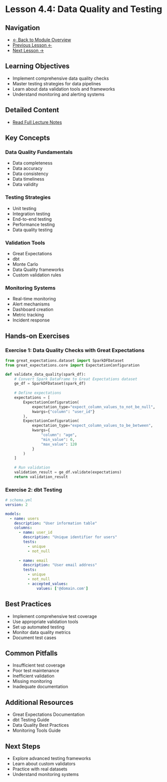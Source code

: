 # Lesson 4.4: Data Quality and Testing

## Navigation
- [← Back to Module Overview](./README.md)
- [Previous Lesson ←](./4.3-etl-pipeline-development.md)
- [Next Lesson →](./4.5-advanced-data-formats.md)

## Learning Objectives
- Implement comprehensive data quality checks
- Master testing strategies for data pipelines
- Learn about data validation tools and frameworks
- Understand monitoring and alerting systems

## Detailed Content
- [Read Full Lecture Notes](./lectures/lesson-4-4.md)

## Key Concepts

### Data Quality Fundamentals
- Data completeness
- Data accuracy
- Data consistency
- Data timeliness
- Data validity

### Testing Strategies
- Unit testing
- Integration testing
- End-to-end testing
- Performance testing
- Data quality testing

### Validation Tools
- Great Expectations
- dbt
- Monte Carlo
- Data Quality frameworks
- Custom validation rules

### Monitoring Systems
- Real-time monitoring
- Alert mechanisms
- Dashboard creation
- Metric tracking
- Incident response

## Hands-on Exercises

### Exercise 1: Data Quality Checks with Great Expectations
```python
from great_expectations.dataset import SparkDFDataset
from great_expectations.core import ExpectationConfiguration

def validate_data_quality(spark_df):
    # Convert Spark DataFrame to Great Expectations dataset
    ge_df = SparkDFDataset(spark_df)
    
    # Define expectations
    expectations = [
        ExpectationConfiguration(
            expectation_type="expect_column_values_to_not_be_null",
            kwargs={"column": "user_id"}
        ),
        ExpectationConfiguration(
            expectation_type="expect_column_values_to_be_between",
            kwargs={
                "column": "age",
                "min_value": 0,
                "max_value": 120
            }
        )
    ]
    
    # Run validation
    validation_result = ge_df.validate(expectations)
    return validation_result
```

### Exercise 2: dbt Testing
```yaml
# schema.yml
version: 2

models:
  - name: users
    description: "User information table"
    columns:
      - name: user_id
        description: "Unique identifier for users"
        tests:
          - unique
          - not_null
      
      - name: email
        description: "User email address"
        tests:
          - unique
          - not_null
          - accepted_values:
              values: ['@domain.com']
```

## Best Practices
- Implement comprehensive test coverage
- Use appropriate validation tools
- Set up automated testing
- Monitor data quality metrics
- Document test cases

## Common Pitfalls
- Insufficient test coverage
- Poor test maintenance
- Inefficient validation
- Missing monitoring
- Inadequate documentation

## Additional Resources
- Great Expectations Documentation
- dbt Testing Guide
- Data Quality Best Practices
- Monitoring Tools Guide

## Next Steps
- Explore advanced testing frameworks
- Learn about custom validators
- Practice with real datasets
- Understand monitoring systems 